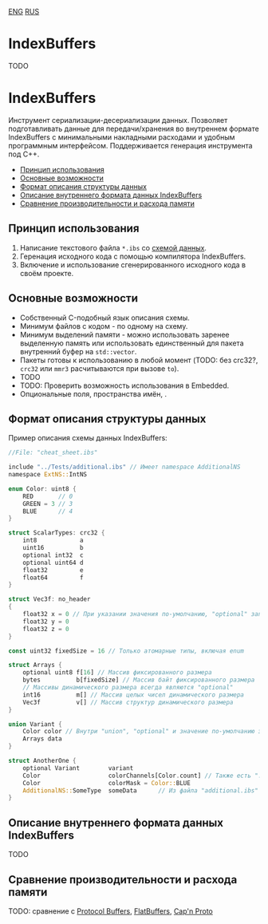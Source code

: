 [ENG](#eng) [RUS](#rus)

# <a name="eng"></a> IndexBuffers

TODO

# <a name="rus"></a> IndexBuffers

Инструмент сериализации-десериализации данных. Позволяет подготавливать данные
для передачи/хранения во внутреннем формате IndexBuffers с минимальными накладными
расходами и удобным программным интерфейсом. Поддерживается генерация инструмента
под C++.

* [Принцип использования](#rus_principle_of_use)
* [Основные возможности](#rus_main_features)
* [Формат описания структуры данных](#rus_schema_format)
* [Описание внутреннего формата данных IndexBuffers](#rus_internal_format)
* [Сравнение производительности и расхода памяти](#rus_benchmarks)

## <a name="rus_principle_of_use"></a> Принцип использования  
1. Написание текстового файла `*.ibs` со [схемой данных](#rus_schema_format).
2. Геренация исходного кода с помощью компилятора IndexBuffers.
3. Включение и использование сгенерированного исходного кода в своём проекте.

## <a name="rus_main_features"></a> Основные возможности

* Собственный C-подобный язык описания схемы.
* Минимум файлов с кодом - по одному на схему.
* Минимум выделений памяти - можно использовать заренее выделенную память или
  использовать единственный для пакета внутренний буфер на `std::vector`.
* Пакеты готовы к использованию в любой момент (TODO: без crc32?, `crc32` или `mmr3`
  расчитываются при вызове `to`).
* TODO
* TODO: Проверить возможность использования в Embedded.
* Опциональные поля, пространства имён, .

## <a name="rus_schema_format"></a> Формат описания структуры данных

Пример описания схемы данных IndexBuffers:  
```rust
//File: "cheat_sheet.ibs"

include "../Tests/additional.ibs" // Имеет namespace AdditionalNS
namespace ExtNS::IntNS

enum Color: uint8 {
    RED       // 0
    GREEN = 3 // 3
    BLUE      // 4
}

struct ScalarTypes: crc32 {
    int8            a
    uint16          b
    optional int32  c  
    optional uint64 d
    float32         e
    float64         f
}

struct Vec3f: no_header
{
    float32 x = 0 // При указании значения по-умолчанию, "optional" запрещён
    float32 y = 0
    float32 z = 0
}

const uint32 fixedSize = 16 // Только атомарные типы, включая enum

struct Arrays {
    optional uint8 f[16] // Массив фиксированного размера
    bytes          b[fixedSize] // Массив байт фиксированного размера
    // Массивы динамического размера всегда являются "optional"
    int16          m[] // Массив целых чисел динамического размера
    Vec3f          v[] // Массив структур динамического размера
}

union Variant {
    Color color // Внутри "union", "optional" и значение по-умолчанию запрещены
    Arrays data
}

struct AnotherOne {
    optional Variant        variant
    Color                   colorChannels[Color.count] // Также есть ".min", ".max"
    Color                   colorMask = Color::BLUE
    AdditionalNS::SomeType  someData      // Из файла "additional.ibs"
}

```

## <a name="rus_internal_format"></a> Описание внутреннего формата данных IndexBuffers

TODO

## <a name="rus_benchmarks"></a> Сравнение производительности и расхода памяти

TODO: сравнение с
[Protocol Buffers](https://github.com/protocolbuffers/protobuf),
[FlatBuffers](https://github.com/google/flatbuffers),
[Cap'n Proto](https://github.com/capnproto/capnproto)
